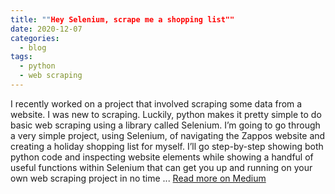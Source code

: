 ```yaml
---
title: ""Hey Selenium, scrape me a shopping list""
date: 2020-12-07
categories:
  - blog
tags:
  - python
  - web scraping
---
```


I recently worked on a project that involved scraping some data from a website. I was new to scraping. Luckily, python makes it pretty simple to do basic web scraping using a library called Selenium. I’m going to go through a very simple project, using Selenium, of navigating the Zappos website and creating a holiday shopping list for myself. I’ll go step-by-step showing both python code and inspecting website elements while showing a handful of useful functions within Selenium that can get you up and running on your own web scraping project in no time ... [Read more on Medium](https://medium.datadriveninvestor.com/hey-selenium-scrape-me-a-shopping-list-bde9628e1536)
